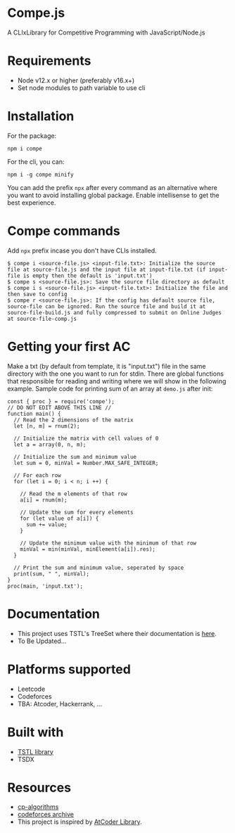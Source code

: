 # Compe.js
A CLIxLibrary for Competitive Programming with JavaScript/Node.js
# Requirements
- Node v12.x or higher (preferably v16.x+)
- Set node modules to path variable to use cli
# Installation
For the package:
```
npm i compe
```
For the cli, you can:
```
npm i -g compe minify
```
You can add the prefix `npx` after every command as an alternative where you want to avoid installing global package.
Enable intellisense to get the best experience.
# Compe commands
Add `npx` prefix incase you don't have CLIs installed.
```
$ compe i <source-file.js> <input-file.txt>: Initialize the source file at source-file.js and the input file at input-file.txt (if input-file is empty then the default is 'input.txt')
$ compe s <source-file.js>: Save the source file directory as default
$ compe i s <source-file.js> <input-file.txt>: Initialize the file and then save to config
$ compe r <source-file.js>: If the config has default source file, source-file can be ignored. Run the source file and build it at source-file-build.js and fully compressed to submit on Online Judges at source-file-comp.js
```
# Getting your first AC
Make a txt (by default from template, it is "input.txt") file in the same directory with the one you want to run for stdin.
There are global functions that responsible for reading and writing where we will show in the following example.
Sample code for printing sum of an array at `demo.js` after init:
```
const { proc } = require('compe');
// DO NOT EDIT ABOVE THIS LINE //
function main() {
  // Read the 2 dimensions of the matrix
  let [n, m] = rnum(2);

  // Initialize the matrix with cell values of 0
  let a = array(0, n, m);

  // Initialize the sum and minimum value
  let sum = 0, minVal = Number.MAX_SAFE_INTEGER;

  // For each row
  for (let i = 0; i < n; i ++) {

    // Read the m elements of that row
    a[i] = rnum(m);
    
    // Update the sum for every elements
    for (let value of a[i]) {
      sum += value;
    }
    
    // Update the minimum value with the minimum of that row
    minVal = min(minVal, minElement(a[i]).res);
  }

  // Print the sum and minimum value, seperated by space
  print(sum, " ", minVal);
}
proc(main, 'input.txt');
```
# Documentation
- This project uses TSTL's TreeSet where their documentation is [here](https://samchon.github.io/tstl/api/classes/std.treeset.html).
- To Be Updated...
# Platforms supported
- Leetcode
- Codeforces
- TBA: Atcoder, Hackerrank, ...
# Built with
- [TSTL library](https://github.com/samchon/tstl)
- TSDX
# Resources
- [cp-algorithms](https://cp-algorithms.com/)
- [codeforces archive](https://codeforces.com/catalog)
- This project is inspired by [AtCoder Library](https://codeforces.com/blog/entry/82400).